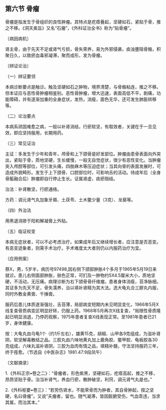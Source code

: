 ## 第六节 骨瘤

骨瘤是指发生于骨组织的良性肿瘤。其特点是疙瘩叠起，坚硬如石，紧贴于骨，推之不移。《洞天奥旨》又名“石瘤”，《外科证治全书》称为“贴骨瘤”。

〔病因病机〕

肾主骨，由于先天不足或肾气亏损，骨失荣养，易为外邪侵袭，痰浊壅阻骨骼，积聚日久，以致瘀血毒邪凝滞，聚而成形，发为骨瘤。

〔辨证论治〕

（一）辨证要领

本病诊断要点是触诊。触及坚硬如石之肿物，境界清楚，与骨骼粘连，推之不移。但本证应与恶性骨肿瘤相鉴别。恶性骨肿瘤，增大迅速，表面高低不平，剧痛，功能障碍，并有逐渐加重的全身症状，发热，消瘦，面色无华，还可发生肺脏转移等。

（二）论治要点

本病系顽固难愈之病，一般以补肾消结，行瘀软坚，有取效者，关键在于一旦见效，即应坚持服用，长期用药。

（三）常见证治

主证：多发生于少年和青年，颅骨和上下颌骨是好发部位。肿瘤由患骨表面向外突出，紧贴于骨，质地坚硬，生长缓慢，一般无自觉症状，很少有恶性变化。当肿瘤突入颅腔等部位，可引发头痛，四肢麻木等压迫症状；当其向骨的表面发展时，可造成外貌畸形。发生于上下颌骨、口腔部位时，可影响舌的活动。待成年后（全身骨骺融合后）肿瘤即自行停止生长。证属肾虚，痰瘀阻结。

治法：补肾散坚，行瘀通络。

方药：调元肾气丸加象牙屑、土茯苓、土木鳖少量（3克）、龙葵等。

（四）外治法

用黑退消掺于阳和解凝膏上外贴。

（五）临证权变

本病无症状者，可以不必考虑治疗。如果成年后又继续增长者，应注意是否恶变。有恶变迹象者，则需手术治疗。手术难度太大者则仍以内服药治疗为宜。

〔应用例案〕

蔡X，男，5岁半，病历号97498,因右侧下颌部肿胀4个多月于1965年5月19日来就诊。患儿右侧面部肿胀，肤色正常，可扪及一肿物约5X4.5厘米大小，质地坚硬，不活动，无压痛。病理诊断为右下颌骨骨纤维瘤。患者身体消瘦，苔净脉细。其证多为先天不足，骨失濡养，治以填补肾精为其大法。选大龟丸合三膠丸内服，同时外敷金黄膏、千捶膏。

服药后患儿体质遂渐强壮，舌苔薄，局部病变短期内未见明显变化，1966年5月X线复查骨质病变区明显好转，仍服上药。1968年5月再次X线复查，“局限性骨质隆起已明显消退，乃停药观察，1975年患者复查X线表现正常。至1981年患者已21岁，身体健康。

按：大龟丸由乌龟1个（约1斤左右），雄黄15克，胡椒、山甲各9克组成，为滋补肾阴，软坚解毒散结之品。三胶丸由六味地黄丸加上鹿角胶、鳖甲胶、龟板胶各30克组成，六味丸滋补肾阴，三胶为血肉有情之品，填精补髓，守法坚持服药三年，终于痊愈。（节选自《中医杂志》1981.47:9段凤午）

〔文献摘录〕

1.《外科正宗•卷之二》：“骨瘤者，形色紫黑，坚硬如石，疙瘩高起，推之不移，昂昂坚贴于骨。治当补肾气，养血行瘀，散肿破坚，利窍，调元肾气丸是也。”

2.《外科枢要•卷三》：“若劳伤肾水，不能荣骨而为肿者，其自骨肿起，按之坚硬，名曰骨瘤”。又说“夫瘤者，留也。随气凝滞，皆因脏腑受伤，气血乖违，当求其属，而治其本。”
